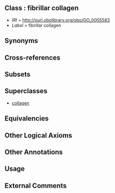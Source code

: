
## Class : fibrillar collagen

 * *IRI* = http://purl.obolibrary.org/obo/GO_0005583
 * *Label* = fibrillar collagen

## Synonyms


## Cross-references


## Subsets


## Superclasses

 * [collagen](../../GO/81/GO_0005581.md)

## Equivalencies


## Other Logical Axioms


## Other Annotations


## Usage


## External Comments

